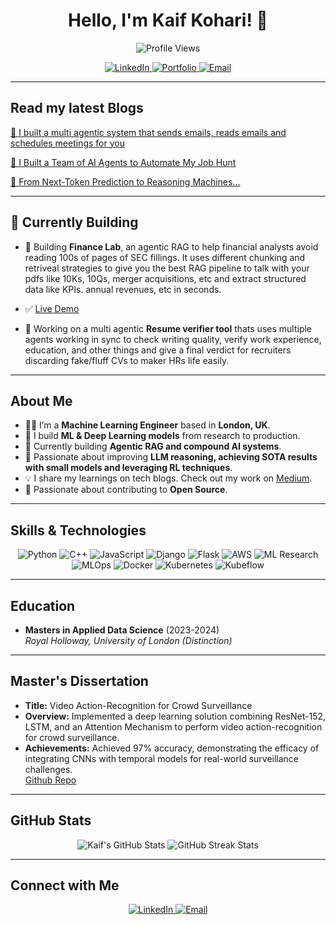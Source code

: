 <h1 align="center">Hello, I'm Kaif Kohari! 👋</h1>

<p align="center">
  <img src="https://komarev.com/ghpvc/?username=Kaif10&style=flat-square&color=blue" alt="Profile Views"/>
</p>

<p align="center">
  <a href="https://www.linkedin.com/in/kaif-kohari-a34433190/">
    <img src="https://img.shields.io/badge/LinkedIn-Kaif%20Kohari-blue?style=for-the-badge&logo=linkedin" alt="LinkedIn"/>
  </a>
  <a href="https://kaif10.github.io/CV.pdf">
    <img src="https://img.shields.io/badge/Portfolio-Resume-green?style=for-the-badge&logo=About.me" alt="Portfolio"/>
  </a>
  <a href="mailto:kaifkohari10@gmail.com">
    <img src="https://img.shields.io/badge/Email-kaifkohari10@gmail.com-red?style=for-the-badge&logo=gmail" alt="Email"/>
  </a>
</p>

---

## Read my latest Blogs
[🔗 I built a multi agentic system that sends emails, reads emails and schedules meetings for you](https://medium.com/@kaifkohari10/i-built-a-multi-agentic-system-that-sends-emails-reads-emails-and-schedules-meetings-for-you-65415621e490)

[🔗 I Built a Team of AI Agents to Automate My Job Hunt](https://kaifkohari10.medium.com/i-built-a-team-of-ai-agents-to-automate-my-job-hunt-9f210c8a20b2)

[🔗 From Next-Token Prediction to Reasoning Machines...](https://kaifkohari10.medium.com/from-next-token-prediction-to-reasoning-machines-how-llms-evolved-beyond-simple-text-generation-to-ac7cd1709ae1)

---

## 🚧 Currently Building

- 🧠 Building **Finance Lab**, an agentic RAG to help financial analysts avoid reading 100s of pages of SEC fillings. It uses different chunking and retriveal strategies to give you the best RAG pipeline to talk with your pdfs like 10Ks, 10Qs, merger acquisitions, etc and extract structured data like KPIs. annual revenues, etc in seconds.  
- ✅ [Live Demo](http://financelab.click:8000/)

- 🧠 Working on a multi agentic **Resume verifier tool**  thats uses multiple agents working in sync to check writing quality, verify work experience, education, and other things and give a final verdict for recruiters discarding fake/fluff CVs to maker HRs life easily.



---

## About Me

- 👨‍💻 I’m a **Machine Learning Engineer** based in **London, UK**.
- 🔭 I build **ML & Deep Learning models** from research to production.
- 🚀 Currently building **Agentic RAG and compound AI systems**.
- 🚀 Passionate about improving **LLM reasoning, achieving SOTA results with small models and leveraging RL techniques**.
- 💡 I share my learnings on tech blogs. Check out my work on [Medium](https://medium.com/@kaifkohari10).
- 🤝 Passionate about contributing to **Open Source**.

---

## Skills & Technologies

<p align="center">
  <img src="https://img.shields.io/badge/Python-3776AB?style=for-the-badge&logo=python&logoColor=white" alt="Python"/>
  <img src="https://img.shields.io/badge/C++-00599C?style=for-the-badge&logo=cplusplus&logoColor=white" alt="C++"/>
  <img src="https://img.shields.io/badge/JavaScript-F7DF1E?style=for-the-badge&logo=javascript&logoColor=black" alt="JavaScript"/>
  <img src="https://img.shields.io/badge/Django-092E20?style=for-the-badge&logo=django&logoColor=white" alt="Django"/>
  <img src="https://img.shields.io/badge/Flask-000000?style=for-the-badge&logo=flask&logoColor=white" alt="Flask"/>
  <img src="https://img.shields.io/badge/AWS-232F3E?style=for-the-badge&logo=amazonaws&logoColor=white" alt="AWS"/>
  <img src="https://img.shields.io/badge/ML%20Research-FF69B4?style=for-the-badge&logo=data&logoColor=white" alt="ML Research"/>
  <img src="https://img.shields.io/badge/MLOps-6600CC?style=for-the-badge&logo=jenkins&logoColor=white" alt="MLOps"/>
  <img src="https://img.shields.io/badge/Docker-2496ED?style=for-the-badge&logo=docker&logoColor=white" alt="Docker"/>
  <img src="https://img.shields.io/badge/Kubernetes-326CE5?style=for-the-badge&logo=kubernetes&logoColor=white" alt="Kubernetes"/>
  <img src="https://img.shields.io/badge/Kubeflow-0080FF?style=for-the-badge&logo=&logoColor=white" alt="Kubeflow"/>
</p>

---

## Education

- **Masters in Applied Data Science** (2023-2024)  
  *Royal Holloway, University of London (Distinction)*

---


## Master's Dissertation

- **Title:** Video Action-Recognition for Crowd Surveillance  
- **Overview:** Implemented a deep learning solution combining ResNet-152, LSTM, and an Attention Mechanism to perform video action-recognition for crowd surveillance.  
- **Achievements:** Achieved 97% accuracy, demonstrating the efficacy of integrating CNNs with temporal models for real-world surveillance challenges.  
[Github Repo](https://github.com/Kaif10/Action-Recognition-in-Videos)

---



## GitHub Stats

<div align="center">
  <img src="https://github-readme-stats.vercel.app/api?username=Kaif10&show_icons=true&count_private=true&theme=radical" alt="Kaif's GitHub Stats"/>
  <img src="https://github-readme-streak-stats.herokuapp.com/?user=Kaif10&theme=radical" alt="GitHub Streak Stats"/>
</div>

---

## Connect with Me

<p align="center">
  <a href="https://www.linkedin.com/in/kaif-kohari-a34433190/">
    <img src="https://img.shields.io/badge/LinkedIn-Kaif%20Kohari-blue?style=for-the-badge&logo=linkedin" alt="LinkedIn"/>
  </a>
  <a href="mailto:kaifkohari10@gmail.com">
    <img src="https://img.shields.io/badge/Email-kaifkohari10@gmail.com-red?style=for-the-badge&logo=gmail" alt="Email"/>
  </a>
</p>

